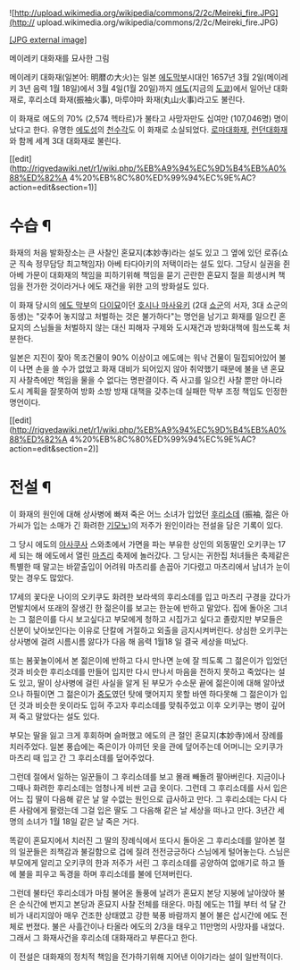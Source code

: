 ![http://upload.wikimedia.org/wikipedia/commons/2/2c/Meireki_fire.JPG](http://
upload.wikimedia.org/wikipedia/commons/2/2c/Meireki_fire.JPG)

[[JPG external
image]](http://upload.wikimedia.org/wikipedia/commons/2/2c/Meireki_fire.JPG)

  
메이레키 대화재를 묘사한 그림

메이레키 대화재(일본어: 明暦の大火)는 일본 [에도막부](%EC%97%90%EB%8F%84%20%EB%A7%89%EB%B6%80.md)시대인 1657년 3월 2일(메이레키 3년 음력
1월 18일)에서 3월 4일(1월 20일)까지 [에도](%EC%97%90%EB%8F%84.md)(지금의
[도쿄](%EB%8F%84%EC%BF%84.md))에서 일어난 대화재로, 후리소데 화재(振袖火事), 마루야마 화재(丸山火事)라고도
불린다.

이 화재로 에도의 70% (2,574 헥타르)가 불타고 사망자만도 십여만 (107,046명) 명이 났다고 한다. 유명한
[에도성](%EC%97%90%EB%8F%84%EC%84%B1.md)의
[천수각](%EC%B2%9C%EC%88%98%EA%B0%81.md)도 이 화재로 소실되었다. [로마대화재](%EB%A1%9C%EB%A7%88%20%EB%8C%80%ED%99%94%EC%9E%AC.md), [런던대화재](%EB%9F%B0%EB%8D%98%20%EB%8C%80%ED%99%94%EC%9E%AC.md)와 함께 세계 3대 대화재로
불린다.

[[edit](http://rigvedawiki.net/r1/wiki.php/%EB%A9%94%EC%9D%B4%EB%A0%88%ED%82%A
4%20%EB%8C%80%ED%99%94%EC%9E%AC?action=edit&section=1)]

# 수습 ¶

화재의 처음 발화장소는 큰 사찰인 혼묘지(本妙寺)라는 설도 있고 그 옆에 있던 로쥬(쇼군 직속 정무담당 최고책임자) 아베 타다아키의
저택이라는 설도 있다. 그당시 실권을 쥔 아베 가문이 대화재의 책임을 피하기위해 책임을 묻기 곤란한 혼묘지 절을 희생시켜 책임을 전가한
것이라거나 에도 재건을 위한 고의 방화설도 있다.

  

이 화재 당시의 [에도 막부](%EC%97%90%EB%8F%84%20%EB%A7%89%EB%B6%80.md)의
[다이묘](%EB%8B%A4%EC%9D%B4%EB%AC%98.md)이던 [호시나 마사유키](%ED%98%B8%EC%8B%9C%EB%82%98%20%EB%A7%88%EC%82%AC%EC%9C%A0%ED%82%A4.md) (2대
[쇼군](%EC%87%BC%EA%B5%B0.md)의 서자, 3대 쇼군의 동생)는 "갖추어 놓지않고 처벌하는 것은 불가하다"는 명언을
남기고 화재를 일으킨 혼묘지의 스님들을 처벌하지 않는 대신 피해자 구제와 도시재건과 방화대책에 힘쓰도록 처분한다.

  

일본은 지진이 잦아 목조건물이 90% 이상이고 에도에는 워낙 건물이 밀집되어있어 불이 나면 손을 쓸 수가 없었고 화재 대비가 되어있지 않아
취약했기 때문에 불을 낸 혼묘지 사찰측에만 책임을 물을 수 없다는 명판결이다. 즉 사고를 일으킨 사찰 뿐만 아니라 도시 계획을 잘못하여 방화
소방 방재 대책을 갖추는데 실패한 막부 조정 책임도 인정한 명언이다.

  

[[edit](http://rigvedawiki.net/r1/wiki.php/%EB%A9%94%EC%9D%B4%EB%A0%88%ED%82%A
4%20%EB%8C%80%ED%99%94%EC%9E%AC?action=edit&section=2)]

# 전설 ¶

이 화재의 원인에 대해 상사병에 빠져 죽은 어느 소녀가 입었던
[후리소데](%ED%9B%84%EB%A6%AC%EC%86%8C%EB%8D%B0.md) (振袖, 젊은 아가씨가 입는 소매가 긴 화려한
[기모노](%EA%B8%B0%EB%AA%A8%EB%85%B8.md))의 저주가 원인이라는 전설을 담은 기록이 있다.

  

그 당시 에도의 [아사쿠사](%EC%95%84%EC%82%AC%EC%BF%A0%EC%82%AC.md) 스와초에서 가면을 파는 부유한
상인의 외동딸인 오키쿠는 17세 되는 해 에도에서 열린 [마츠리](%EB%A7%88%EC%B8%A0%EB%A6%AC.md) 축제에
놀러갔다. 그 당시는 귀한집 처녀들은 축제같은 특별한 때 말고는 바깥출입이 어려워 마츠리를 손꼽아 기다렸고 마츠리에서 남녀가 눈이 맞는
경우도 많았다.

  

17세의 꽃다운 나이의 오키쿠도 화려한 보라색의 후리소데를 입고 마츠리 구경을 갔다가 먼발치에서 또래의 잘생긴 한 젊은이를 보고는 한눈에
반하고 말았다. 집에 돌아온 그녀는 그 젊은이를 다시 보고싶다고 부모에게 청하고 시집가고 싶다고 졸랐지만 부모들은 신분이 낮아보인다는 이유로
단칼에 거절하고 외출을 금지시켜버린다. 상심한 오키쿠는 상사병에 걸려 시름시름 앓다가 다음 해 음력 1월18 일 결국 세상을 떠났다.

  

또는 봄꽃놀이에서 본 젊은이에 반하고 다시 만나면 눈에 잘 띄도록 그 젊은이가 입었던 것과 비슷한 후리소데를 만들어 입지만 다시 만나서
마음을 전하지 못하고 죽었다는 설도 있고, 딸이 상사병에 걸린 사실을 알게 된 부모가 수소문 끝에 젊은이에 대해 알아냈으나 하필이면 그
젊은이가 [중도](%EC%A4%91%EB%8F%84.md)였던 탓에 맺어지지 못할 바엔 하다못해 그 젊은이가 입던 것과 비슷한 옷이라도
입혀 주고자 후리소데를 맞춰주었고 이후 오키쿠는 병이 깊어져 죽고 말았다는 설도 있다.

  

부모는 딸을 잃고 크게 후회하며 슬퍼했고 에도의 큰 절인 혼묘지(本妙寺)에서 장례를 치러주었다. 일본 풍습에는 죽은이가 아끼던 옷을 관에
덮어주는데 어머니는 오키쿠가 마츠리 때 입고 간 그 후리소데를 덮어주었다.

  

그런데 절에서 일하는 일꾼들이 그 후리소데를 보고 몰래 빼돌려 팔아버린다. 지금이나 그때나 화려한 후리소데는 엄청나게 비싼 고급 옷이다.
그런데 그 후리소데를 사서 입은 어느 집 딸이 다음해 같은 날 알 수없는 원인으로 급사하고 만다. 그 후리소데는 다시 다른 사람에게 팔렸는데
그걸 입은 딸도 그 다음해 같은 날 세상을 떠나고 만다. 3년간 세 명의 소녀가 1월 18일 같은 날 죽은 거다.

  

똑같이 혼묘지에서 치러진 그 딸의 장례식에서 또다시 돌아온 그 후리소데를 알아본 절의 일꾼들은 죄책감과 불길함으로 겁에 질려 전전긍긍하다
스님에게 털어놓는다. 스님은 부모에게 알리고 오키쿠의 한과 저주가 서린 그 후리소데를 공양하여 없애기로 하고 뜰에 불을 피우고 독경을 하며
후리소데를 불에 던져버린다.

  

그런데 불타던 후리소데가 마침 불어온 돌풍에 날려가 혼묘지 본당 지붕에 날아앉아 불은 순식간에 번지고 본당과 혼묘지 사찰 전체를 태운다.
마침 에도는 11월 부터 석 달 간 비가 내리지않아 매우 건조한 상태였고 강한 북풍 바람까지 불어 불은 삽시간에 에도 전체로 번졌다. 불은
사흘간이나 타올라 에도의 2/3을 태우고 11만명의 사망자를 내었다. 그래서 그 화재사건을 후리소데 대화재라고 부른다고 한다.

  

이 전설은 대화재의 정치적 책임을 전가하기위해 지어낸 이야기라는 설이 일반적이다.


